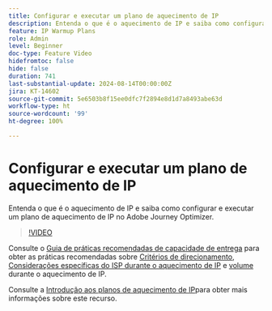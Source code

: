 ```yaml
---
title: Configurar e executar um plano de aquecimento de IP
description: Entenda o que é o aquecimento de IP e saiba como configurar e executar um plano de aquecimento de IP no Adobe Journey Optimizer.
feature: IP Warmup Plans
role: Admin
level: Beginner
doc-type: Feature Video
hidefromtoc: false
hide: false
duration: 741
last-substantial-update: 2024-08-14T00:00:00Z
jira: KT-14602
source-git-commit: 5e6503b8f15ee0dfc7f2894e8d1d7a8493abe63d
workflow-type: ht
source-wordcount: '99'
ht-degree: 100%

---
```



# Configurar e executar um plano de aquecimento de IP

Entenda o que é o aquecimento de IP e saiba como configurar e executar um plano de aquecimento de IP no Adobe Journey Optimizer.

>[!VIDEO](https://video.tv.adobe.com/v/3432637/?learn=on)

Consulte o [Guia de práticas recomendadas de capacidade de entrega](https://experienceleague.adobe.com/pt-br/docs/deliverability-learn/deliverability-best-practice-guide/introduction) para obter as práticas recomendadas sobre [Critérios de direcionamento](https://experienceleague.adobe.com/pt-br/docs/deliverability-learn/deliverability-best-practice-guide/transition-process/targeting-criteria), [Considerações específicas do ISP durante o aquecimento de IP](https://experienceleague.adobe.com/pt-br/docs/deliverability-learn/deliverability-best-practice-guide/transition-process/isp-specific-considerations-during-ip-warming) e [volume](https://experienceleague.adobe.com/pt-br/docs/deliverability-learn/deliverability-best-practice-guide/transition-process/volume) durante o aquecimento de IP.

Consulte a [Introdução aos planos de aquecimento de IP](https://experienceleague.adobe.com/pt-br/docs/journey-optimizer/using/configuration/implement-ip-warmup-plan/ip-warmup-gs)para obter mais informações sobre este recurso.
